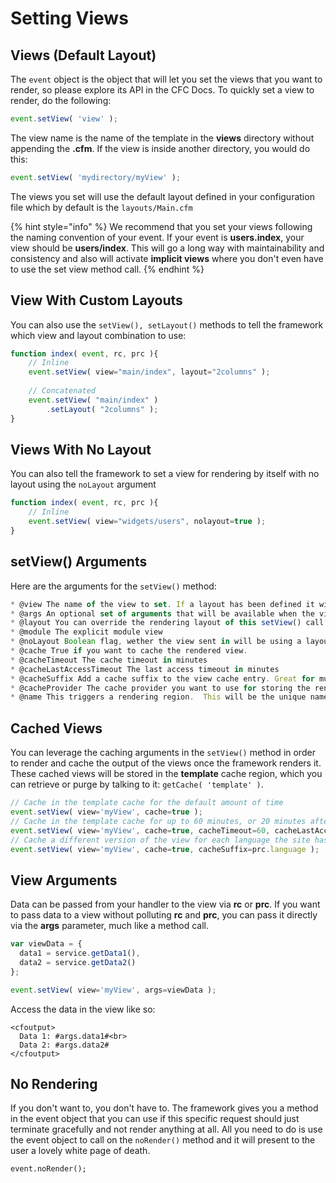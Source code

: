 # Setting Views

## Views (Default Layout)

The `event` object is the object that will let you set the views that you want to render, so please explore its API in the CFC Docs. To quickly set a view to render, do the following:

```javascript
event.setView( 'view' );
```

The view name is the name of the template in the **views** directory without appending the **.cfm**. If the view is inside another directory, you would do this:

```javascript
event.setView( 'mydirectory/myView' );
```

The views you set will use the default layout defined in your configuration file which by default is the `layouts/Main.cfm`

{% hint style="info" %}
We recommend that you set your views following the naming convention of your event. If your event is **users.index**, your view should be **users/index**. This will go a long way with maintainability and consistency and also will activate **implicit views** where you don't even have to use the set view method call.
{% endhint %}

## View With Custom Layouts

You can also use the `setView(), setLayout()` methods to tell the framework which view and layout combination to use:

```javascript
function index( event, rc, prc ){
    // Inline
    event.setView( view="main/index", layout="2columns" );
    
    // Concatenated
    event.setView( "main/index" )
        .setLayout( "2columns" );
}
```

## Views With No Layout

You can also tell the framework to set a view for rendering by itself with no layout using the `noLayout` argument

```javascript
function index( event, rc, prc ){
    // Inline
    event.setView( view="widgets/users", nolayout=true );   
}
```

## setView() Arguments

Here are the arguments for the `setView()` method:

```javascript
* @view The name of the view to set. If a layout has been defined it will assign it, else if will assign the default layout. No extension please
* @args An optional set of arguments that will be available when the view is rendered
* @layout You can override the rendering layout of this setView() call if you want to. Else it defaults to implicit resolution or another override.
* @module The explicit module view
* @noLayout Boolean flag, wether the view sent in will be using a layout or not. Default is false. Uses a pre set layout or the default layout.
* @cache True if you want to cache the rendered view.
* @cacheTimeout The cache timeout in minutes
* @cacheLastAccessTimeout The last access timeout in minutes
* @cacheSuffix Add a cache suffix to the view cache entry. Great for multi-domain caching or i18n caching.
* @cacheProvider The cache provider you want to use for storing the rendered view. By default we use the 'template' cache provider
* @name This triggers a rendering region.  This will be the unique name in the request for specifying a rendering region, you can then render it by passing the unique name to view();
```

## Cached Views

You can leverage the caching arguments in the `setView()` method in order to render and cache the output of the views once the framework renders it. These cached views will be stored in the **template** cache region, which you can retrieve or purge by talking to it: `getCache( 'template' )`.

```javascript
// Cache in the template cache for the default amount of time
event.setView( view='myView', cache=true );
// Cache in the template cache for up to 60 minutes, or 20 minutes after the last time it's been used
event.setView( view='myView', cache=true, cacheTimeout=60, cacheLastAccessTimeout=20 );
// Cache a different version of the view for each language the site has
event.setView( view='myView', cache=true, cacheSuffix=prc.language );
```

## View Arguments

Data can be passed from your handler to the view via **rc** or **prc**. If you want to pass data to a view without polluting **rc** and **prc**, you can pass it directly via the **args** parameter, much like a method call.

```javascript
var viewData = {
  data1 = service.getData1(),
  data2 = service.getData2()
};

event.setView( view='myView', args=viewData );
```

Access the data in the view like so:

```markup
<cfoutput>
  Data 1: #args.data1#<br>
  Data 2: #args.data2#
</cfoutput>
```

## No Rendering

If you don't want to, you don't have to. The framework gives you a method in the event object that you can use if this specific request should just terminate gracefully and not render anything at all. All you need to do is use the event object to call on the `noRender()` method and it will present to the user a lovely white page of death.

```
event.noRender();
```

